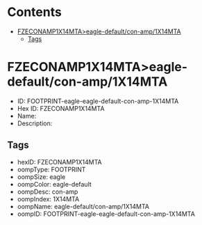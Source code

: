 



Contents
========

* [FZECONAMP1X14MTA>eagle-default/con-amp/1X14MTA](#fzeconamp1x14mtaeagle-defaultcon-amp1x14mta)
	* [Tags](#tags)

# FZECONAMP1X14MTA>eagle-default/con-amp/1X14MTA

- ID: FOOTPRINT-eagle-eagle-default-con-amp-1X14MTA
- Hex ID: FZECONAMP1X14MTA
- Name: 
- Description: 

## Tags

- hexID: FZECONAMP1X14MTA
- oompType: FOOTPRINT
- oompSize: eagle
- oompColor: eagle-default
- oompDesc: con-amp
- oompIndex: 1X14MTA
- oompName: eagle-default/con-amp/1X14MTA
- oompID: FOOTPRINT-eagle-eagle-default-con-amp-1X14MTA
